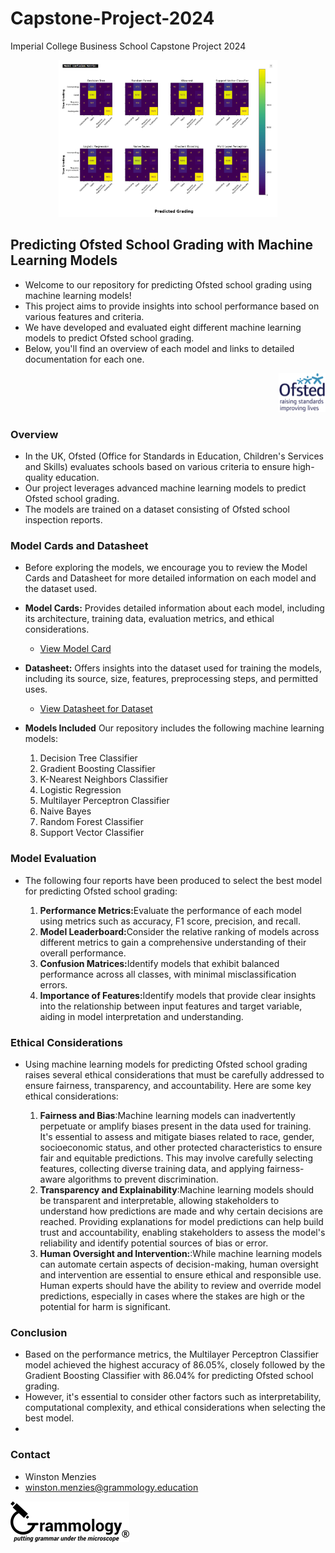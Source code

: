 # Capstone-Project-2024
Imperial College Business School Capstone Project 2024
<div align="center">
	<img style="width:350px" src="https://github.com/wrm65/Capstone-Project-2024/blob/main/images/confusion_matrix.png">
</div>

## Predicting Ofsted School Grading with Machine Learning Models
- Welcome to our repository for predicting Ofsted school grading using machine learning models! 
- This project aims to provide insights into school performance based on various features and criteria. 
- We have developed and evaluated eight different machine learning models to predict Ofsted school grading. 
- Below, you'll find an overview of each model and links to detailed documentation for each one.

<div align="right">
  <img style="width:75px" src="https://github.com/wrm65/Capstone-Project-2024/blob/main/images/ofsted-logo.png">
</div>

### Overview
- In the UK, Ofsted (Office for Standards in Education, Children's Services and Skills) evaluates schools based on various criteria to ensure high-quality education. 
- Our project leverages advanced machine learning models to predict Ofsted school grading.
- The models are trained on a dataset consisting of Ofsted school inspection reports.


### Model Cards and Datasheet
- Before exploring the models, we encourage you to review the Model Cards and Datasheet for more detailed information on each model and the dataset used.

- **Model Cards:** Provides detailed information about each model, including its architecture, training data, evaluation metrics, and ethical considerations.

   <p>
   
     - [View Model Card](https://github.com/wrm65/Capstone-Project-2024/blob/main/docs/model_card.md)
   
   </p>

- **Datasheet:** Offers insights into the dataset used for training the models, including its source, size, features, preprocessing steps, and permitted uses.

   <p>
   
     - [View Datasheet for Dataset](https://github.com/wrm65/Capstone-Project-2024/blob/main/docs/datasheet.md)
   
   </p>

- **Models Included** Our repository includes the following machine learning models:

   <p>
    <ol type="1">
    <li>Decision Tree Classifier</li>
    <li>Gradient Boosting Classifier</li>
    <li>K-Nearest Neighbors Classifier</li>
    <li>Logistic Regression</li>
    <li>Multilayer Perceptron Classifier</li>
    <li>Naive Bayes</li>
    <li>Random Forest Classifier</li>
    <li>Support Vector Classifier</li>
    </ol>
   </p>

### Model Evaluation
- The following four reports have been produced to select the best model for predicting Ofsted school grading:
   <p>
    <ol type="1">
    <li><b>Performance Metrics:</b>Evaluate the performance of each model using metrics such as accuracy, F1 score, precision, and recall.</li>
    <li><b>Model Leaderboard:</b>Consider the relative ranking of models across different metrics to gain a comprehensive understanding of their overall performance.</li>
    <li><b>Confusion Matrices:</b>Identify models that exhibit balanced performance across all classes, with minimal misclassification errors.</li>
    <li><b>Importance of Features:</b>Identify models that provide clear insights into the relationship between input features and target variable, aiding in model interpretation and understanding.</li>
    </ol>
   </p>

### Ethical Considerations
- Using machine learning models for predicting Ofsted school grading raises several ethical considerations that must be carefully addressed to ensure fairness, transparency, and accountability. Here are some key ethical considerations:
   <p>
    <ol type="1">
    <li><b>Fairness and Bias</b>:Machine learning models can inadvertently perpetuate or amplify biases present in the data used for training. It's essential to assess and mitigate biases related to race, gender, socioeconomic status, and other protected characteristics to ensure fair and equitable predictions. This may involve carefully selecting features, collecting diverse training data, and applying fairness-aware algorithms to prevent discrimination.</li>
    <li><b>Transparency and Explainability</b>:Machine learning models should be transparent and interpretable, allowing stakeholders to understand how predictions are made and why certain decisions are reached. Providing explanations for model predictions can help build trust and accountability, enabling stakeholders to assess the model's reliability and identify potential sources of bias or error.</li>
    <li><b>Human Oversight and Intervention:</b>:While machine learning models can automate certain aspects of decision-making, human oversight and intervention are essential to ensure ethical and responsible use. Human experts should have the ability to review and override model predictions, especially in cases where the stakes are high or the potential for harm is significant.</li>
    </ol>
   </p>

### Conclusion
- Based on the performance metrics, the Multilayer Perceptron Classifier model achieved the highest accuracy of 86.05%, closely followed by the Gradient Boosting Classifier with 86.04% for predicting Ofsted school grading. 
- However, it's essential to consider other factors such as interpretability, computational complexity, and ethical considerations when selecting the best model.
- 


### Contact

- Winston Menzies
- winston.menzies@grammology.education
<div align="left">
  <img src="https://github.com/wrm65/Capstone-Project-2024/blob/main/images/email_logo-01_190x65.png">
</div>
